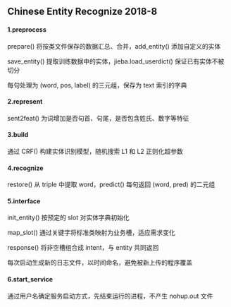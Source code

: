 ## Chinese Entity Recognize 2018-8

#### 1.preprocess

prepare() 将按类文件保存的数据汇总、合并，add_entity() 添加自定义的实体

save_entity() 提取训练数据中的实体，jieba.load_userdict() 保证已有实体不被切分

每句处理为 (word, pos, label) 的三元组，保存为 text 索引的字典

#### 2.represent

sent2feat() 为词增加是否句首、句尾，是否包含姓氏、数字等特征

#### 3.build

通过 CRF() 构建实体识别模型，随机搜索 L1 和 L2 正则化超参数

#### 4.recognize

restore() 从 triple 中提取 word，predict() 每句返回 (word, pred) 的二元组

#### 5.interface

init_entity() 按预定的 slot 对实体字典初始化

map_slot() 通过关键字将标准类映射为业务槽，适应需求变化

response() 将非空槽组合成 intent，与 entity 共同返回

每次启动生成新的日志文件，以时间命名，避免被新上传的程序覆盖

#### 6.start_service

通过用户名确定服务启动方式，先结束运行的进程，不产生 nohup.out 文件